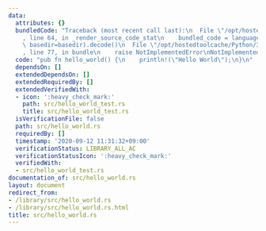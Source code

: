 ```yaml
---
data:
  attributes: {}
  bundledCode: "Traceback (most recent call last):\n  File \"/opt/hostedtoolcache/Python/3.8.5/x64/lib/python3.8/site-packages/onlinejudge_verify/documentation/build.py\"\
    , line 64, in _render_source_code_stat\n    bundled_code = language.bundle(stat.path,\
    \ basedir=basedir).decode()\n  File \"/opt/hostedtoolcache/Python/3.8.5/x64/lib/python3.8/site-packages/onlinejudge_verify/languages/rust.py\"\
    , line 77, in bundle\n    raise NotImplementedError\nNotImplementedError\n"
  code: "pub fn hello_world() {\n    println!(\"Hello World\");\n}\n"
  dependsOn: []
  extendedDependsOn: []
  extendedRequiredBy: []
  extendedVerifiedWith:
  - icon: ':heavy_check_mark:'
    path: src/hello_world_test.rs
    title: src/hello_world_test.rs
  isVerificationFile: false
  path: src/hello_world.rs
  requiredBy: []
  timestamp: '2020-09-12 11:31:32+09:00'
  verificationStatus: LIBRARY_ALL_AC
  verificationStatusIcon: ':heavy_check_mark:'
  verifiedWith:
  - src/hello_world_test.rs
documentation_of: src/hello_world.rs
layout: document
redirect_from:
- /library/src/hello_world.rs
- /library/src/hello_world.rs.html
title: src/hello_world.rs
---
```

